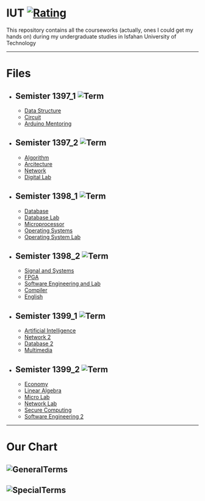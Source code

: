 # **IUT** [![Rating](https://img.shields.io/redmine/plugin/stars/redmine_xlsx_format_issue_exporter?label=Rating&logo=Rating&style=plastic)](https://github.com/BitterOcean/IUT)

This repository contains all the courseworks (actually, ones I could get my hands on) during my undergraduate studies in Isfahan University of Technology 

---
# Files 
- ## **Semister 1397_1** ![Term](https://img.shields.io/badge/Term-3-red)
  - <a href="https://github.com/BitterOcean/IUT/tree/master/DS">Data Structure</a>
  - <a href="https://github.com/BitterOcean/IUT/tree/master/Circuit">Circuit</a>
  - <a href="https://github.com/BitterOcean/IUT/tree/master/ArduinoMentoring">Arduino Mentoring</a>
- ## **Semister 1397_2** ![Term](https://img.shields.io/badge/Term-4-orange)
  - <a href="https://github.com/BitterOcean/IUT/tree/master/Algorithm">Algorithm</a>
  - <a href="https://github.com/BitterOcean/IUT/tree/master/Arcitecture">Arcitecture</a>
  - <a href="https://github.com/BitterOcean/IUT/tree/master/Network1">Network</a>
  - <a href="https://github.com/BitterOcean/IUT/tree/master/DigitalLab">Digital Lab</a>
- ## **Semister 1398_1** ![Term](https://img.shields.io/badge/Term-5-yellow)
  - <a href="https://github.com/BitterOcean/IUT/tree/master/Database">Database</a>
  - <a href="https://github.com/BitterOcean/IUT/tree/master/DatabaseLab">Database Lab</a>
  - <a href="https://github.com/BitterOcean/IUT/tree/master/Microprocessor">Microprocessor</a>
  - <a href="https://github.com/BitterOcean/IUT/tree/master/OS">Operating Systems</a>
  - <a href="https://github.com/BitterOcean/IUT/tree/master/OSLab">Operating System Lab</a>
- ## **Semister 1398_2** ![Term](https://img.shields.io/badge/Term-6-brightgreen)
  - <a href="https://github.com/BitterOcean/IUT/tree/master/Signal">Signal and Systems</a>
  - <a href="https://github.com/BitterOcean/IUT/tree/master/FPGA">FPGA</a>
  - <a href="https://github.com/BitterOcean/IUT/tree/master/SoftwareEngineering">Software Engineering and Lab</a>
  - <a href="https://github.com/BitterOcean/IUT/tree/master/compiler">Compiler</a>
  - <a href="https://github.com/BitterOcean/IUT/tree/master/English">English</a>
- ## **Semister 1399_1** ![Term](https://img.shields.io/badge/Term-7-blue)
  - <a href="https://github.com/BitterOcean/IUT/tree/master/AI">Artificial Intelligence</a>
  - <a href="https://github.com/BitterOcean/IUT/tree/master/Network2">Network 2</a>
  - <a href="https://github.com/BitterOcean/IUT/tree/master/Database2">Database 2</a>
  - <a href="https://github.com/BitterOcean/IUT/tree/master/MultiMedia">Multimedia</a>
- ## **Semister 1399_2** ![Term](https://img.shields.io/badge/Term-8-purple)
  - <a href="https://github.com/BitterOcean/IUT/tree/master/Economy">Economy</a>
  - <a href="https://github.com/BitterOcean/IUT/tree/master/LinearAlgebra">Linear Algebra</a>
  - <a href="https://github.com/BitterOcean/IUT/tree/master/MicroLab">Micro Lab</a>
  - <a href="https://github.com/BitterOcean/IUT/tree/master/NetworkLab">Network Lab</a>
  - <a href="https://github.com/BitterOcean/IUT/tree/master/SecureComputing">Secure Computing</a>
  - <a href="https://github.com/BitterOcean/IUT/tree/master/SoftwareEngineering2">Software Engineering 2</a>
---

# Our Chart
![GeneralTerms](https://user-images.githubusercontent.com/60509979/73578589-4237f200-4495-11ea-94b0-f5328efcb6d5.png)
---
![SpecialTerms](https://user-images.githubusercontent.com/60509979/73578656-6c89af80-4495-11ea-85b4-33ccdc1ca069.png)
---
